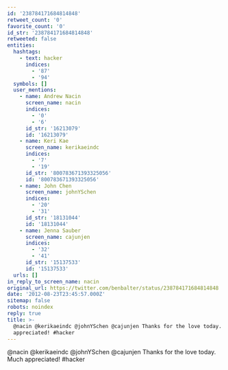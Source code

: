 ```yaml
---
id: '238784171684814848'
retweet_count: '0'
favorite_count: '0'
id_str: '238784171684814848'
retweeted: false
entities:
  hashtags:
    - text: hacker
      indices:
        - '87'
        - '94'
  symbols: []
  user_mentions:
    - name: Andrew Nacin
      screen_name: nacin
      indices:
        - '0'
        - '6'
      id_str: '16213079'
      id: '16213079'
    - name: Keri Kae
      screen_name: kerikaeindc
      indices:
        - '7'
        - '19'
      id_str: '800783671393325056'
      id: '800783671393325056'
    - name: John Chen
      screen_name: johnYSchen
      indices:
        - '20'
        - '31'
      id_str: '18131044'
      id: '18131044'
    - name: Jenna Sauber
      screen_name: cajunjen
      indices:
        - '32'
        - '41'
      id_str: '15137533'
      id: '15137533'
  urls: []
in_reply_to_screen_name: nacin
original_url: https://twitter.com/benbalter/status/238784171684814848
date: '2012-08-23T23:45:57.000Z'
sitemap: false
robots: noindex
reply: true
title: >-
  @nacin @kerikaeindc @johnYSchen @cajunjen Thanks for the love today. Much
  appreciated! #hacker
---
```


@nacin @kerikaeindc @johnYSchen @cajunjen Thanks for the love today. Much appreciated! #hacker